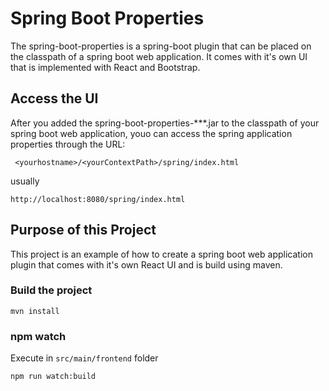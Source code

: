 # Spring Boot Properties

The spring-boot-properties is a spring-boot plugin that can be placed on the classpath of a spring boot web application. It comes with it's own UI that is implemented with React and Bootstrap.

## Access the UI

After you added the spring-boot-properties-***.jar to the classpath of your spring boot web application, youo can access the spring application properties through the URL:

     <yourhostname>/<yourContextPath>/spring/index.html

usually

    http://localhost:8080/spring/index.html

## Purpose of this Project

This project is an example of how to create a spring boot web application plugin that comes with it's own React UI and is build using maven.

### Build the project

    mvn install

### npm watch

Execute in `src/main/frontend` folder

    npm run watch:build

